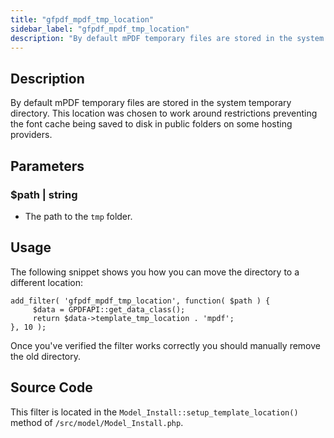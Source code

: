 ```yaml
---
title: "gfpdf_mpdf_tmp_location"
sidebar_label: "gfpdf_mpdf_tmp_location"
description: "By default mPDF temporary files are stored in the system temporary directory. Change the path with this filter."
---
```


## Description 

By default mPDF temporary files are stored in the system temporary directory. This location was chosen to work around restrictions preventing the font cache being saved to disk in public folders on some hosting providers. 

## Parameters 

### $path | string
*  The path to the `tmp` folder.

## Usage 

The following snippet shows you how you can move the directory to a different location:

```.language-php
add_filter( 'gfpdf_mpdf_tmp_location', function( $path ) {
     $data = GPDFAPI::get_data_class();
     return $data->template_tmp_location . 'mpdf';
}, 10 );

```

Once you've verified the filter works correctly you should manually remove the old directory.

## Source Code 

This filter is located in the `Model_Install::setup_template_location()` method of `/src/model/Model_Install.php`.